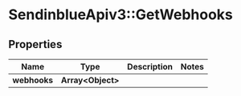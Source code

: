 # SendinblueApiv3::GetWebhooks

## Properties
Name | Type | Description | Notes
------------ | ------------- | ------------- | -------------
**webhooks** | **Array&lt;Object&gt;** |  | 


